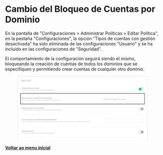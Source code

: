 # Cambio del Bloqueo de Cuentas por Dominio

En la pantalla de "Configuraciones > Administrar Políticas > Editar Política", en la pestaña "Configuraciones", la opción "Tipos de cuentas con gestión desactivada" ha sido eliminada de las configuraciones "Usuario" y se ha incluido en las configuraciones de "Seguridad".&#x20;

El comportamiento de la configuración seguirá siendo el mismo, bloqueando la creación de cuentas de todos los dominios que se especifiquen y permitiendo crear cuentas de cualquier otro dominio.

<figure><img src="../../.gitbook/assets/Captura de tela 2024-04-02 162601.png" alt=""><figcaption></figcaption></figure>

[**Voltar ao menu inicial**](./)
